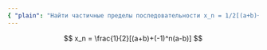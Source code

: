 ```yaml
---
{ "plain": "Найти частичные пределы последовательности x_n = 1/2[(a+b)+(-1)^n(a-b)]." }
---
```


$$ x_n = \frac{1}{2}[(a+b)+(-1)^n(a-b)] $$
